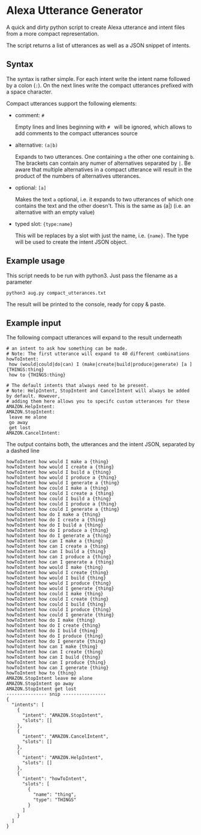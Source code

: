 # Alexa Utterance Generator

A quick and dirty python script to create Alexa utterance and intent files from a more compact representation.

The script returns a list of utterances as well as a JSON snippet of intents.

## Syntax

The syntax is rather simple. For each intent write the intent name followed by a colon (`:`). On the next lines write the compact utterances prefixed with a space character.

Compact utterances support the following elements:

* comment: `#`

  Empty lines and lines beginning with `# ` will be ignored, which allows to add comments to the compact utterances source

* alternative: `(a|b)`

  Expands to two utterances. One containing `a` the other one containing `b`. The brackets can contain any numer of alternatives separated by `|`. Be aware that multiple alternatives in a compact utterance will result in the product of the numbers of alternatives utterances.

* optional: `[a]`

  Makes the text `a` optional, i.e. it expands to two utterances of which one contains the text and the other doesn't. This is the same as (a|) (i.e. an alternative with an empty value)

* typed slot: `{type:name}`

  This will be replaces by a slot with just the name, i.e. `{name}`. The type will be used to create the intent JSON object.

## Example usage

This script needs to be run with python3. Just pass the filename as a parameter

```
python3 aug.py compact_utterances.txt
```
The result will be printed to the console, ready for copy & paste.

## Example input

The following compact utterances will expand to the result underneath

```
# an intent to ask how something can be made.
# Note: The first utterance will expand to 40 different combinations
howToIntent:
 how (would|could|do|can) I (make|create|build|produce|generate) [a ]{THINGS:thing}
 how to {THINGS:thing}

# The default intents that always need to be present.
# Note: HelpIntent, StopIntent and CancelIntent will always be added by default. However,
# adding them here allows you to specifc custom utterances for these
AMAZON.HelpIntent:
AMAZON.StopIntent:
 leave me alone
 go away
 get lost
AMAZON.CancelIntent:
```
The output contains both, the utterances and the intent JSON, separated by a dashed line

```
howToIntent how would I make a {thing}
howToIntent how would I create a {thing}
howToIntent how would I build a {thing}
howToIntent how would I produce a {thing}
howToIntent how would I generate a {thing}
howToIntent how could I make a {thing}
howToIntent how could I create a {thing}
howToIntent how could I build a {thing}
howToIntent how could I produce a {thing}
howToIntent how could I generate a {thing}
howToIntent how do I make a {thing}
howToIntent how do I create a {thing}
howToIntent how do I build a {thing}
howToIntent how do I produce a {thing}
howToIntent how do I generate a {thing}
howToIntent how can I make a {thing}
howToIntent how can I create a {thing}
howToIntent how can I build a {thing}
howToIntent how can I produce a {thing}
howToIntent how can I generate a {thing}
howToIntent how would I make {thing}
howToIntent how would I create {thing}
howToIntent how would I build {thing}
howToIntent how would I produce {thing}
howToIntent how would I generate {thing}
howToIntent how could I make {thing}
howToIntent how could I create {thing}
howToIntent how could I build {thing}
howToIntent how could I produce {thing}
howToIntent how could I generate {thing}
howToIntent how do I make {thing}
howToIntent how do I create {thing}
howToIntent how do I build {thing}
howToIntent how do I produce {thing}
howToIntent how do I generate {thing}
howToIntent how can I make {thing}
howToIntent how can I create {thing}
howToIntent how can I build {thing}
howToIntent how can I produce {thing}
howToIntent how can I generate {thing}
howToIntent how to {thing}
AMAZON.StopIntent leave me alone
AMAZON.StopIntent go away
AMAZON.StopIntent get lost
--------------- snip ----------------
{
  "intents": [
    {
      "intent": "AMAZON.StopIntent",
      "slots": []
    },
    {
      "intent": "AMAZON.CancelIntent",
      "slots": []
    },
    {
      "intent": "AMAZON.HelpIntent",
      "slots": []
    },
    {
      "intent": "howToIntent",
      "slots": [
        {
          "name": "thing",
          "type": "THINGS"
        }
      ]
    }
  ]
}
```
